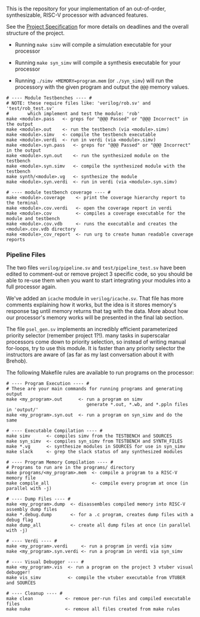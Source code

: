 This is the repository for your implementation of an out-of-order,
synthesizable, RISC-V processor with advanced features.

See the [Project Specification](https://drive.google.com/file/d/1z8MC70pnj0iMrgUmu1rYOlS5uGNltmwG/view?usp=drive_link)
for more details on deadlines and the overall structure of the project.

- Running `make simv` will compile a simulation executable for your
  processor

- Running `make syn_simv` will compile a synthesis executable for your
  processor

- Running `./simv +MEMORY=program.mem` (or `./syn_simv`) will run the
  processory with the given program and output the `@@@` memory values.
  
``` make
# ---- Module Testbenches ---- #
# NOTE: these require files like: 'verilog/rob.sv' and 'test/rob_test.sv'
#       which implement and test the module: 'rob'
make <module>.pass   <- greps for "@@@ Passed" or "@@@ Incorrect" in the output
make <module>.out    <- run the testbench (via <module>.simv)
make <module>.simv   <- compile the testbench executable
make <module>.verdi  <- run in verdi (via <module>.simv)
make <module>.syn.pass   <- greps for "@@@ Passed" or "@@@ Incorrect" in the output
make <module>.syn.out    <- run the synthesized module on the testbench
make <module>.syn.simv   <- compile the synthesized module with the testbench
make synth/<module>.vg   <- synthesize the module
make <module>.syn.verdi  <- run in verdi (via <module>.syn.simv)

# ---- module testbench coverage ---- #
make <module>.coverage    <- print the coverage hierarchy report to the terminal
make <module>.cov.verdi   <- open the coverage report in verdi
make <module>.cov         <- compiles a coverage executable for the module and testbench
make <module>.cov.vdb     <- runs the executable and creates the <module>.cov.vdb directory
make <module>_cov_report  <- run urg to create human readable coverage reports
```

### Pipeline Files

The two files `verilog/pipeline.sv` and `test/pipeline_test.sv` have
been edited to comment-out or remove project 3 specific code, so you
should be able to re-use them when you want to start integrating your
modules into a full processor again.

We've added an `icache` module in `verilog/icache.sv`. That file has
more comments explaining how it works, but the idea is it stores
memory's response tag until memory returns that tag with the data. More
about how our processor's memory works will be presented in the final
lab section.

The file `psel_gen.sv` implements an incredibly efficient parameterized
priority selector (remember project 1?!). many tasks in superscalar
processors come down to priority selection, so instead of writing
manual for-loops, try to use this module. It is faster than any
priority selector the instructors are aware of (as far as my last
conversation about it with Brehob).

The following Makefile rules are available to run programs on the
processor:

``` make
# ---- Program Execution ---- #
# These are your main commands for running programs and generating output
make <my_program>.out      <- run a program on simv
                              generate *.out, *.wb, and *.ppln files in 'output/'
make <my_program>.syn.out  <- run a program on syn_simv and do the same

# ---- Executable Compilation ---- #
make simv      <- compiles simv from the TESTBENCH and SOURCES
make syn_simv  <- compiles syn_simv from TESTBENCH and SYNTH_FILES
make *.vg      <- synthesize modules in SOURCES for use in syn_simv
make slack     <- grep the slack status of any synthesized modules

# ---- Program Memory Compilation ---- #
# Programs to run are in the programs/ directory
make programs/<my_program>.mem  <- compile a program to a RISC-V memory file
make compile_all                <- compile every program at once (in parallel with -j)

# ---- Dump Files ---- #
make <my_program>.dump  <- disassembles compiled memory into RISC-V assembly dump files
make *.debug.dump       <- for a .c program, creates dump files with a debug flag
make dump_all           <- create all dump files at once (in parallel with -j)

# ---- Verdi ---- #
make <my_program>.verdi     <- run a program in verdi via simv
make <my_program>.syn.verdi <- run a program in verdi via syn_simv

# ---- Visual Debugger ---- #
make <my_program>.vis  <- run a program on the project 3 vtuber visual debugger!
make vis_simv          <- compile the vtuber executable from VTUBER and SOURCES

# ---- Cleanup ---- #
make clean            <- remove per-run files and compiled executable files
make nuke             <- remove all files created from make rules
```
